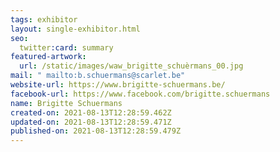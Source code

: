 ```yaml
---
tags: exhibitor
layout: single-exhibitor.html
seo:
  twitter:card: summary
featured-artwork:
  url: /static/images/waw_brigitte_schuèrmans_00.jpg
mail: " mailto:b.schuermans@scarlet.be"
website-url: https://www.brigitte-schuermans.be/
facebook-url: https://www.facebook.com/brigitte.schuermans
name: Brigitte Schuermans
created-on: 2021-08-13T12:28:59.462Z
updated-on: 2021-08-13T12:28:59.471Z
published-on: 2021-08-13T12:28:59.479Z
---
```

